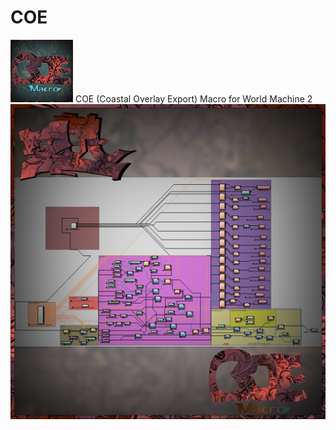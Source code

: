 # COE
![Alt text](Images/logo.jpg "Coastal Overlay Export")
COE (Coastal Overlay Export) Macro for World Machine 2
![Alt text](Images/COE.jpg "Coastal Overlay Export")
